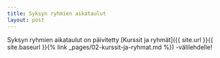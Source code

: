 ```yaml
---
title: Syksyn ryhmien aikataulut
layout: post
---
```


Syksyn ryhmien aikataulut on
päivitetty [Kurssit ja ryhmät]({{ site.url }}{{ site.baseurl }}{% link _pages/02-kurssit-ja-ryhmat.md %})
-välilehdelle!
